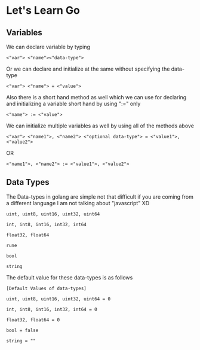 # Let's Learn Go
## Variables

We can declare variable by typing 
```
<"var"> <"name"><"data-type"> 
```
Or we can declare and initialize at the same without specifying the data-type 
```
<"var"> <"name"> = <"value"> 
```
Also there is a short hand method as well which we can use for declaring and initializing a variable short hand by using ":=" only 
```
<"name"> := <"value">
```

We can initialize multiple variables as well by using all of the methods above
```
<"var"> <"name1">, <"name2"> <"optional data-type"> = <"value1">,<"value2">
```
OR 
```
<"name1">, <"name2"> := <"value1">, <"value2">
```
## Data Types

The Data-types in golang are simple not that difficult if you are coming from a different language
I am not talking about "javascript" XD
```
uint, uint8, uint16, uint32, uint64

int, int8, int16, int32, int64

float32, float64

rune

bool

string
```
The default value for these data-types is as follows
```
[Default Values of data-types]

uint, uint8, uint16, uint32, uint64 = 0

int, int8, int16, int32, int64 = 0

float32, float64 = 0

bool = false

string = ""
```
